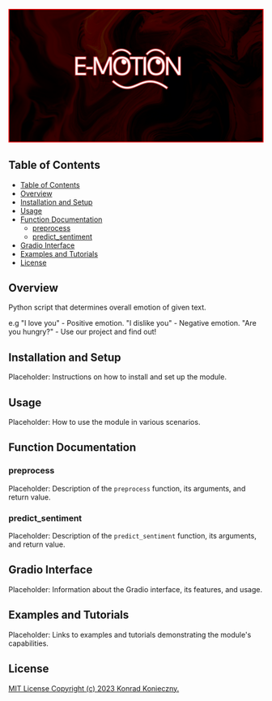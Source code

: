 ![Banner](assets/banners/banner1.gif)

## Table of Contents
- [Table of Contents](#table-of-contents)
- [Overview](#overview)
- [Installation and Setup](#installation-and-setup)
- [Usage](#usage)
- [Function Documentation](#function-documentation)
  - [preprocess](#preprocess)
  - [predict\_sentiment](#predict_sentiment)
- [Gradio Interface](#gradio-interface)
- [Examples and Tutorials](#examples-and-tutorials)
- [License](#license)

## Overview
Python script that determines overall emotion of given text.

e.g 
"I love you" - Positive emotion.
"I dislike you" - Negative emotion.
"Are you hungry?" - Use our project and find out!

## Installation and Setup
Placeholder: Instructions on how to install and set up the module.

## Usage
Placeholder: How to use the module in various scenarios.

## Function Documentation
### preprocess
Placeholder: Description of the `preprocess` function, its arguments, and return value.

### predict_sentiment
Placeholder: Description of the `predict_sentiment` function, its arguments, and return value.

## Gradio Interface
Placeholder: Information about the Gradio interface, its features, and usage.

## Examples and Tutorials
Placeholder: Links to examples and tutorials demonstrating the module's capabilities.

## License
[MIT License
Copyright (c) 2023 Konrad Konieczny.](/LICENSE)



